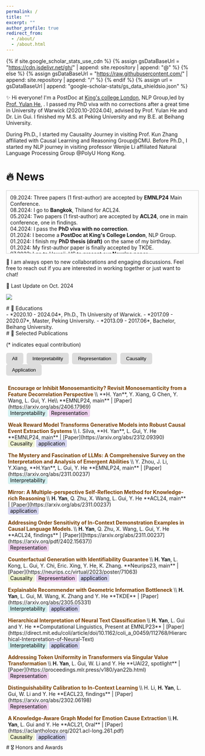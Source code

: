 ```yaml
---
permalink: /
title: ""
excerpt: ""
author_profile: true
redirect_from: 
  - /about/
  - /about.html
---
```


{% if site.google_scholar_stats_use_cdn %}
{% assign gsDataBaseUrl = "https://cdn.jsdelivr.net/gh/" | append: site.repository | append: "@" %}
{% else %}
{% assign gsDataBaseUrl = "https://raw.githubusercontent.com/" | append: site.repository | append: "/" %}
{% endif %}
{% assign url = gsDataBaseUrl | append: "google-scholar-stats/gs_data_shieldsio.json" %}

<span class='anchor' id='about-me'></span>

✨ Hi everyone! I'm a PostDoc at [King's college London](https://kcl.ac.uk/), NLP Group,led by [Prof. Yulan He](https://sites.google.com/view/yulanhe), . I passed my PhD viva with no corrections after a great time in University of Warwick (2020.10-2024.04), advised by Prof. Yulan He and Dr. Lin Gui. I finished my M.S. at Peking University and my B.E. at Beihang University.
                
During Ph.D., I started my Causality Journey in visiting Prof. Kun Zhang affiliated with Causal Learning and Reasoning Group@CMU. Before Ph.D., I started my NLP journey in visiting professor Wenjie Li affiliated Natural Language Processing Group @PolyU Hong Kong.

# 🔥 News
<div style="border: 1px solid #ccc; padding: 10px; width: 100%; height: 150px; overflow: auto;">
09.2024: Three papers (1 first-author) are accepted by <strong>EMNLP24</strong> Main Conference.<br>
08.2024: I go to <strong>Bangkok</strong>, Thiland for ACL24. <br>
05.2024: Two papers (1 first-author) are accepted by <strong>ACL24</strong>, one in main conference, one in findings. <br>
04.2024: I pass the <strong>PhD viva with no correction</strong>. <br>
01.2024: I become a <strong>PostDoc at King's College London</strong>, NLP Group. <br>
01.2024: I finish my <strong>PhD thesis (draft)</strong> on the same of my birthday.<br>
01.2024: My first-author paper is finally accepted by TKDE. <br>
07.2023: I go to Hawaii, US to present our <strong>Neurips</strong> paper. <br>
07.2023: My first-author paper is accepted by Neurips (my neurips paper). <br>
02.2023: I go back to the UK from <strong>Abu Dhabi, UAE</strong>, finish my Machine Learning Learning trip in MBZUAI. <br>
02.2023: I attend the <strong>EMNLP23</strong> held in Abu Dhabi, to present our <strong>Computation Linguistics</strong> paper. <br>
01.2023: One paper is accepted by <strong>EACL23-findings</strong> (first time as a mentor for a master student). <br>
12.2022: Lionel Messi leads Argentina to win the World Cup championship. <br>
10.2022: I start to be a funded visit student in Machine Learning, Department at <strong>MBZUAI</strong>, Abu Dhabi, UAE, advised by Prof. <a href="https://www.andrew.cmu.edu/user/kunz1/"> Kun Zhang </a>.  <br>
08.2022: I go to <strong>Eindhoven</strong>, NetherLand to present our UAI paper. <br>
05.2022: My first-author paper is accepted by <strong>UAI23</strong> (my first ML paper)  <br>
05.2022: My first-author paper is accepted by <strong>UAI23</strong> (my first ML paper) <br>
05.2021: The first time! My first-author paper is accepted by <strong>ACL21 Oral</strong> A super encouragement in my early PhD career.<br>
10.2020: I start my PhD journey at University of Warwick. <br>
</div>

🚀 I am always open to new collaborations and engaging discussions. Feel free to reach out if you are interested in working together or just want to chat!

🔔 Last Update on Oct. 2024

<a href='[https://scholar.google.com/citations?user=YmWi1lgAAAAJ](https://scholar.google.com/citations?user=YmWi1lgAAAAJ)'><img src="https://img.shields.io/endpoint?url={{ url | url_encode }}&logo=Google%20Scholar&labelColor=f6f6f6&color=9cf&style=flat&label=citations"></a>

<div id="educations" markdown="1"> 
# 📖 Educations
</div>
- *2020.10 - 2024.04*, Ph.D., Th University of Warwick.
- *2017.09 - 2020.07*, Master, Peking University.
- *2013.09 - 2017.06*, Bachelor, Beihang University.

<div id="publications" markdown="1"> 
# 📝 Selected Publications
</div>

(* indicates equal contribution)

<!-- Filter Buttons -->
<div id="filter-container">
  <button class="filter-btn" onclick="filterPubs('all')">All</button>
  <button class="filter-btn" onclick="filterPubs('interpretability')">Interpretability</button>
  <button class="filter-btn" onclick="filterPubs('representation')">Representation</button>
  <button class="filter-btn" onclick="filterPubs('causality')">Causality</button>
  <button class="filter-btn" onclick="filterPubs('application')">Application</button>
</div>

<div class="publication-list">
  <div class="paper-box-text interpretability represesentation" markdown="1">
  <b style="color:#783F04;">Encourage or Inhibit Monosemanticity? Revisit Monosemanticity from a Feature Decorrelation Perspective
  </b>
  \\
  **H. Yan**, Y. Xiang, G Chen, Y. Wang, L. Gui, Y. He\\
  **EMNLP24, main** |  [Paper](https://arxiv.org/abs/2406.17969)
  <br>
  <span style="background-color: #d4f0f0; color: #000; padding: 2px 6px; border-radius: 4px;">Interpretability</span>  <span style="background-color: #f0d4f0; color: #000; padding: 2px 6px; border-radius: 4px;">Representation</span>  
  <br>
  </div>

  <div class="paper-box-text causality" markdown="1">
  <b style="color:#783F04;"> Weak Reward Model Transforms Generative Models into Robust Causal Event Extraction Systems
  </b>
  \\
  I. Silva, **H. Yan**, L. Gui, Y. He
  **EMNLP24, main** |  [Paper](https://arxiv.org/abs/2312.09390) 
  <br>
  <span style="background-color: #f0f4d4; color: #000; padding: 2px 6px; border-radius: 4px;">Causality</span> <span style="background-color: #d4d4f0; color: #000; padding: 2px 6px; border-radius: 4px;">application</span> 
  </div>

  <div class="paper-box-text interpretability" markdown="1">
  <b style="color:#783F04;"> The Mystery and Fascination of LLMs: A Comprehensive Survey on the Interpretation and Analysis of Emergent Abilities
  </b>
  \\
  Y. Zhou, J. Li, Y.Xiang, **H.Yan**, L. Gui, Y. He
  **EMNLP24, main** |  [Paper](https://arxiv.org/abs/2311.00237) <br>
  <span style="background-color: #d4f0f0; color: #000; padding: 2px 6px; border-radius: 4px;">Interpretability</span>  
  <br>
  </div>

  <div class="paper-box-text application" markdown="1">
  <b style="color:#783F04;"> Mirror: A Multiple-perspective Self-Reflection Method for Knowledge-rich Reasoning
  </b>
  \\
   <strong>H. Yan</strong>, Q. Zhu, X. Wang, L. Gui, Y. He
  **ACL24, main** |  [Paper](https://arxiv.org/abs/2311.00237) <br>
  <span style="background-color: #d4d4f0; color: #000; padding: 2px 6px; border-radius: 4px;">application</span>  
  <br>
  </div>

  <div class="paper-box-text representation" markdown="1">
  <b style="color:#783F04;">Addressing Order Sensitivity of In-Context Demonstration Examples in Causal Language Models. 
  </b>
  \\
   <strong>H. Yan</strong>, Q. Zhu, X. Wang, L. Gui, Y. He
  **ACL24, findings** |  [Paper]([https://arxiv.org/abs/2311.00237](https://arxiv.org/pdf/2402.15637)) <br>
  <span style="background-color: #f0d4f0; color: #000; padding: 2px 6px; border-radius: 4px;">Representation</span> 
  <br>
  </div>
  

  <div class='paper-box-text representation causality' markdown="1">
  <b style="color:#783F04;"> Counterfactual Generation with Identifiability Guarantee
  </b>
  \\
  <strong>H. Yan</strong>, L. Kong, L. Gui, Y. Chi, Eric. Xing, Y. He, K. Zhang.
  **Neurips23, main** |  [Paper](https://neurips.cc/virtual/2023/poster/71063)<br>
  <span style="background-color: #f0f4d4; color: #000; padding: 2px 6px; border-radius: 4px;">Causality</span> <span style="background-color: #f0d4f0; color: #000; padding: 2px 6px; border-radius: 4px;">Representation</span>  <span style="background-color: #d4d4f0; color: #000; padding: 2px 6px; border-radius: 4px;">application</span> 
  </div>

  <div class='paper-box-text interpretability' markdown="1">
  <b style="color:#783F04;"> Explainable Recommender with Geometric Information Bottleneck
  </b>
  \\
  <strong>H. Yan</strong>, L. Gui, M. Wang, K. Zhang and Y. He
  **TKDE** |  [Paper](https://arxiv.org/abs/2305.05331) <br>
    <span style="background-color: #d4f0f0; color: #000; padding: 2px 6px; border-radius: 4px;">Interpretability</span>  <span style="background-color: #d4d4f0; color: #000; padding: 2px 6px; border-radius: 4px;">application</span> 
  </div>

  <div class='paper-box-text interpretability' markdown="1">
  <b style="color:#783F04;"> Hierarchical Interpretation of Neural Text Classification
  </b>
  \\
  <strong>H. Yan</strong>, L. Gui and Y. He
  **Computational Linguistics, Present at EMNLP23** |  [Paper](https://direct.mit.edu/coli/article/doi/10.1162/coli_a_00459/112768/Hierarchical-Interpretation-of-Neural-Text) <br>
  <span style="background-color: #d4f0f0; color: #000; padding: 2px 6px; border-radius: 4px;">Interpretability</span>   <span style="background-color: #d4d4f0; color: #000; padding: 2px 6px; border-radius: 4px;">application</span> 
  </div>

  <div class='paper-box-text representation' markdown="1">
  <b style="color:#783F04;"> Addressing Token Uniformity in Transformers via Singular Value Transformation
  </b>
  \\
  <strong>H. Yan</strong>, L. Gui, W. Li and Y. He
  **UAI22, spotlight** |  [Paper](https://proceedings.mlr.press/v180/yan22b.html)<br>
  <span style="background-color: #f0d4f0; color: #000; padding: 2px 6px; border-radius: 4px;">Representation</span>  
  </div>

  <div class='paper-box-text' markdown="1">
  <b style="color:#783F04;"> Distinguishability Calibration to In-Context Learning
  </b>
  \\
  H. Li, <strong>H. Yan</strong>, L. Gui, W. Li and Y. He
  **EACL23, findings** |  [Paper](https://arxiv.org/abs/2302.06198)<br>
   <span style="background-color: #f0d4f0; color: #000; padding: 2px 6px; border-radius: 4px;">Representation</span>  
  </div>
  
  <div class='paper-box-text causality' markdown="1">
  <b style="color:#783F04;"> A Knowledge-Aware Graph Model for Emotion Cause Extraction
  </b>
  \\
  <strong>H. Yan</strong>, L. Gui and Y. He
  **ACL21, Oral** |  [Paper](https://aclanthology.org/2021.acl-long.261.pdf)<br>
  <span style="background-color: #f0f4d4; color: #000; padding: 2px 6px; border-radius: 4px;">Causality</span> <span style="background-color: #d4d4f0; color: #000; padding: 2px 6px; border-radius: 4px;">application</span> 
  </div>


</div>



<div id="honors" markdown="1"> 
# 🎖 Honors and Awards
</div>

<!-- JavaScript for Filtering -->
<script>
function filterPubs(category) {
  var papers = document.getElementsByClassName('paper-box-text');
  if (category == 'all') category = '';
  
  // Loop through all publications
  for (var i = 0; i < papers.length; i++) {
    if (papers[i].className.indexOf(category) > -1) {
      papers[i].style.display = "block"; // Show if matches category
    } else {
      papers[i].style.display = "none";  // Hide if not
    }
  }
}
</script>

<!-- Basic Styling for Buttons and Papers -->
<style>
  .filter-btn {
    background-color: #ddd;
    border: none;
    padding: 8px 16px;
    margin-right: 5px;
    cursor: pointer;
    border-radius: 5px;
  }

  .filter-btn:hover {
    background-color: #ccc;
  }

  .publication-list {
    margin-top: 20px;
  }

  .paper-box-text {
    margin-bottom: 5px;
    padding: 5px;
    border: 0px solid #ccc;
    border-radius: 0px;
    display: block;
}

</style>
